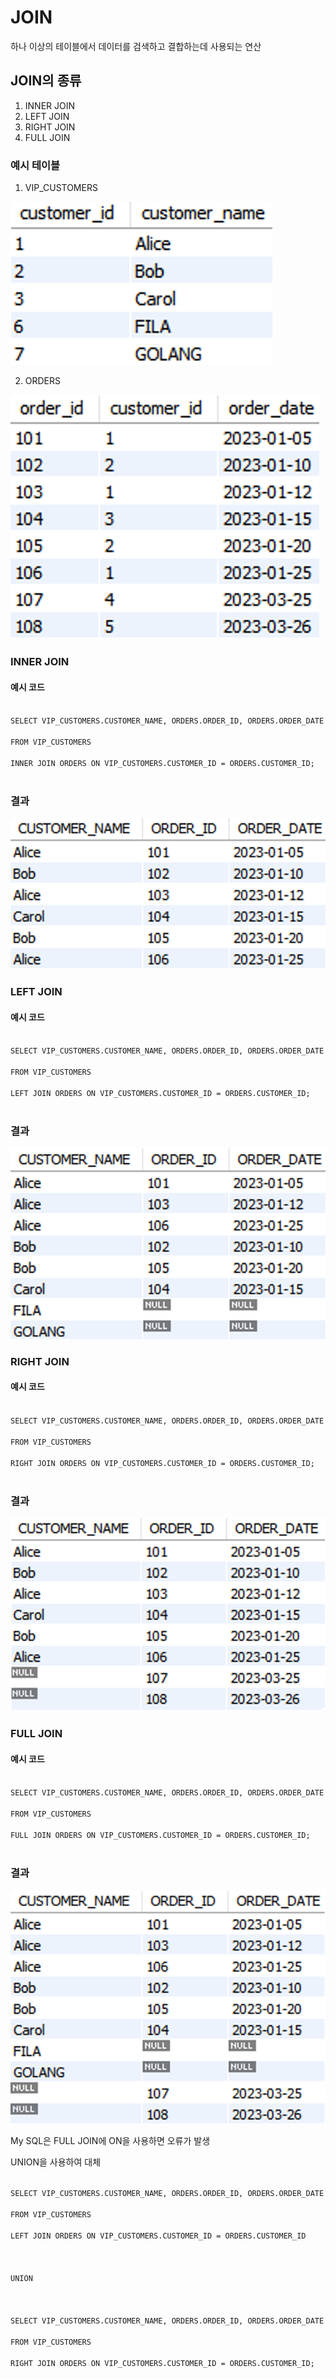 # **JOIN**
하나 이상의 테이블에서 데이터를 검색하고 결합하는데 사용되는 연산

## JOIN의 종류
1. INNER JOIN
2. LEFT JOIN
3. RIGHT JOIN
4. FULL JOIN

### 예시 테이블

1. VIP_CUSTOMERS

<img src="/assets/Pasted image 20231107231638.png">

2. ORDERS

<img src="/assets/Pasted image 20231107231741.png">

### INNER JOIN

#### 예시 코드
<code>
SELECT VIP_CUSTOMERS.CUSTOMER_NAME, ORDERS.ORDER_ID, ORDERS.ORDER_DATE<br>
FROM VIP_CUSTOMERS<br>
INNER JOIN ORDERS ON VIP_CUSTOMERS.CUSTOMER_ID = ORDERS.CUSTOMER_ID;
</code>

<br>

### 결과
<img src="/assets/Pasted image 20231107232025.png">


### LEFT JOIN

#### 예시 코드
<code>
SELECT VIP_CUSTOMERS.CUSTOMER_NAME, ORDERS.ORDER_ID, ORDERS.ORDER_DATE<br>
FROM VIP_CUSTOMERS<br>
LEFT JOIN ORDERS ON VIP_CUSTOMERS.CUSTOMER_ID = ORDERS.CUSTOMER_ID;
</code>

<br>

### 결과
<img src="/assets/Pasted image 20231107232143.png">


### RIGHT JOIN

#### 예시 코드
<code>
SELECT VIP_CUSTOMERS.CUSTOMER_NAME, ORDERS.ORDER_ID, ORDERS.ORDER_DATE<br>
FROM VIP_CUSTOMERS<br>
RIGHT JOIN ORDERS ON VIP_CUSTOMERS.CUSTOMER_ID = ORDERS.CUSTOMER_ID;
</code>

<br>

### 결과
<img src="/assets/Pasted image 20231107232257.png">


### FULL JOIN

#### 예시 코드
<code>
SELECT VIP_CUSTOMERS.CUSTOMER_NAME, ORDERS.ORDER_ID, ORDERS.ORDER_DATE<br>
FROM VIP_CUSTOMERS<br>
FULL JOIN ORDERS ON VIP_CUSTOMERS.CUSTOMER_ID = ORDERS.CUSTOMER_ID;
</code>

<br>

### 결과
<img src="/assets/Pasted image 20231107235617.png">


My SQL은 FULL JOIN에 ON을 사용하면 오류가 발생

UNION을 사용하여 대체

<code>
SELECT VIP_CUSTOMERS.CUSTOMER_NAME, ORDERS.ORDER_ID, ORDERS.ORDER_DATE <br>
FROM VIP_CUSTOMERS <br>
LEFT JOIN ORDERS ON VIP_CUSTOMERS.CUSTOMER_ID = ORDERS.CUSTOMER_ID <br>
<br>
UNION <br>
<br>
SELECT VIP_CUSTOMERS.CUSTOMER_NAME, ORDERS.ORDER_ID, ORDERS.ORDER_DATE<br>
FROM VIP_CUSTOMERS<br>
RIGHT JOIN ORDERS ON VIP_CUSTOMERS.CUSTOMER_ID = ORDERS.CUSTOMER_ID;
</code>